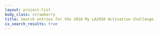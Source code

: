 ```yaml
---
layout: project-list
body_class: strawberry
title: Search entries for the 2018 My LA2050 Activation Challenge
is_search_results: true
---
```

